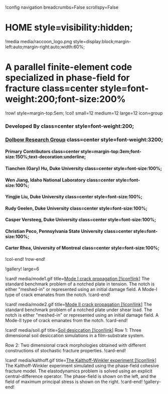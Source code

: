 !config navigation breadcrumbs=False scrollspy=False

# HOME style=visibility:hidden;

!media media/raccoon_logo.png style=display:block;margin-left:auto;margin-right:auto;width:60%;

# A parallel finite-element code specialized in phase-field for fracture class=center style=font-weight:200;font-size:200%

!row! style=margin-top:5em;
!col! small=12 medium=12 large=12 icon=group
### Developed By class=center style=font-weight:200;

### [Dolbow Research Group](https://dolbow.pratt.duke.edu) class=center style=font-weight:3200;

#### Primary Contributors class=center style=margin-top:3em;font-size:150%;text-decoration:underline;

#### Tianchen (Gary) Hu, Duke University class=center style=font-size:100%;

#### Wen Jiang, Idaho National Laboratory class=center style=font-size:100%;

#### Yingjie Liu, Duke University class=center style=font-size:100%;

#### Rudy Geelen, Duke University class=center style=font-size:100%;

#### Casper Versteeg, Duke University class=center style=font-size:100%;

#### Christian Peco, Pennsylvania State University class=center style=font-size:100%;

#### Carter Rhea, University of Montreal class=center style=font-size:100%;
!col-end!
!row-end!

!gallery! large=6

!card! media/mode1.gif title=[Mode I crack propagation [!icon!link]](benchmarks/mode1.md)
The standard benchmark problem of a notched plate in tension. The notch is either "meshed-in" or represented using an initial damage field. A Mode-I type of crack emanates from the notch.
!card-end!

!card! media/mode2.gif title=[Mode II crack propagation [!icon!link]](benchmarks/mode2.md)
The standard benchmark problem of a notched plate under shear load. The notch is either "meshed-in" or represented using an initial damage field. A Mode-II type of crack emanates from the notch.
!card-end!

!card! media/soil.gif title=[Soil desiccation [!icon!link]](benchmarks/mud.md)
Row 1: Three dimensional soil desiccation simulations in a film-substrate system.

Row 2: Two dimensional crack morphologies obtained with different constructions of stochastic fracture properties.
!card-end!

!card! media/kalthoff.gif title=[The Kalthoff-Winkler experiment [!icon!link]](benchmarks/kalthoff.md)
The Kalthoff-Winkler experiment simulated using the phase-field cohesive fracture model. The elastodynamics problem is solved using an explicit central-difference operator. The phase-field is shown on the left, and the field of maximum principal stress is shown on the right.
!card-end!
!gallery-end!
